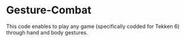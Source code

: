 # Gesture-Combat
This code enables to play any game (specifically codded for Tekken 6) through hand and body gestures.
